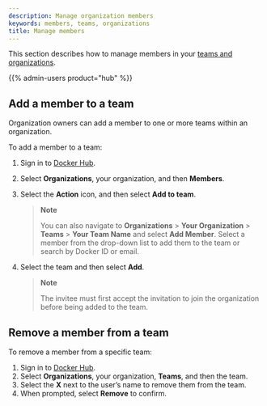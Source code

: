 ```yaml
---
description: Manage organization members
keywords: members, teams, organizations
title: Manage members
---
```


This section describes how to manage members in your [teams and organizations](../docker-hub/orgs.md).

{{% admin-users product="hub" %}}

## Add a member to a team

Organization owners can add a member to one or more teams within an organization.

To add a member to a team:

1. Sign in to [Docker Hub](https://hub.docker.com).
2. Select **Organizations**, your organization, and then **Members**.
3. Select the **Action** icon, and then select **Add to team**.

    > **Note**
    >
    > You can also navigate to **Organizations** > **Your Organization** > **Teams** > **Your Team Name** and select **Add Member**. Select a member from the drop-down list to add them to the team or search by Docker ID or email.

4. Select the team and then select **Add**.

    > **Note**
    >
    > The invitee must first accept the invitation to join the organization before being added to the team.

## Remove a member from a team

To remove a member from a specific team:

1. Sign in to [Docker Hub](https://hub.docker.com).
2. Select **Organizations**, your organization, **Teams**, and then the team.
3. Select the **X** next to the user’s name to remove them from the team.
4. When prompted, select **Remove** to confirm.